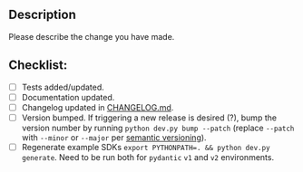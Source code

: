 ## Description
Please describe the change you have made.

## Checklist:
- [ ] Tests added/updated.
- [ ] Documentation updated.
- [ ] Changelog updated in [CHANGELOG.md](https://github.com/cognitedata/pygen/blob/main/docs/CHANGELOG.md).
- [ ] Version bumped. If triggering a new release is desired (?), bump the version number by running `python dev.py bump --patch` (replace `--patch` with `--minor` or `--major` per [semantic versioning](https://semver.org/)).
- [ ] Regenerate example SDKs `export PYTHONPATH=. && python dev.py generate`. Need to be run both
  for `pydantic` `v1` and `v2` environments.
